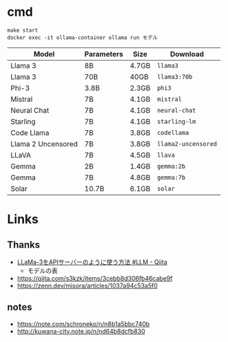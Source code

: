 # cmd

```
make start
docker exec -it ollama-container ollama run モデル
```

| Model              | Parameters | Size  | Download            |
| ------------------ | ---------- | ----- | ------------------- |
| Llama 3            | 8B         | 4.7GB | `llama3`            |
| Llama 3            | 70B        | 40GB  | `llama3:70b`        |
| Phi-3              | 3.8B       | 2.3GB | `phi3`              |
| Mistral            | 7B         | 4.1GB | `mistral`           |
| Neural Chat        | 7B         | 4.1GB | `neural-chat`       |
| Starling           | 7B         | 4.1GB | `starling-lm`       |
| Code Llama         | 7B         | 3.8GB | `codellama`         |
| Llama 2 Uncensored | 7B         | 3.8GB | `llama2-uncensored` |
| LLaVA              | 7B         | 4.5GB | `llava`             |
| Gemma              | 2B         | 1.4GB | `gemma:2b`          |
| Gemma              | 7B         | 4.8GB | `gemma:7b`          |
| Solar              | 10.7B      | 6.1GB | `solar`             |

# Links

## Thanks

- [LLaMa-3をAPIサーバーのように使う方法 #LLM - Qiita](https://qiita.com/tasuku-revol/items/6a287fb69ce4a423dbe0)
  - モデルの表
- https://qiita.com/s3kzk/items/3cebb8d306fb46cabe9f
- https://zenn.dev/misora/articles/1037a94c53a5f0

## notes

- https://note.com/schroneko/n/n8b1a5bbc740b
- http://kuwana-city.note.jp/n/nd64b8dcfb830

